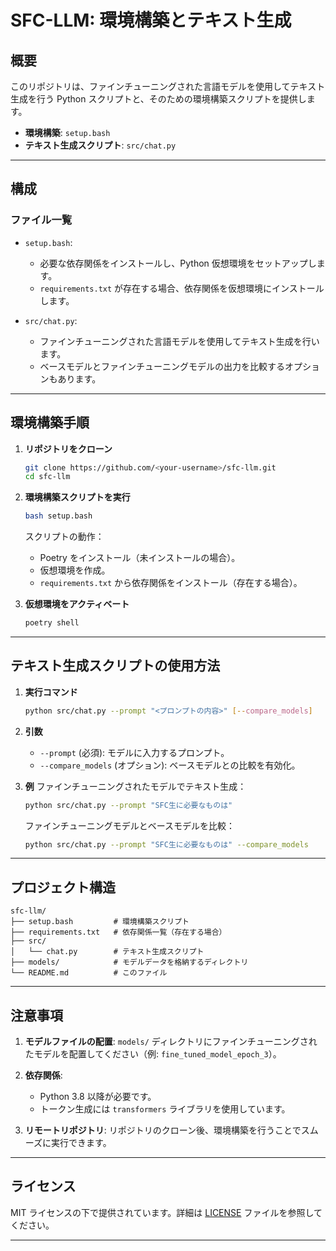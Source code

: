 # SFC-LLM: 環境構築とテキスト生成

## 概要

このリポジトリは、ファインチューニングされた言語モデルを使用してテキスト生成を行う Python スクリプトと、そのための環境構築スクリプトを提供します。

- **環境構築**: `setup.bash`
- **テキスト生成スクリプト**: `src/chat.py`

---

## 構成

### ファイル一覧

- `setup.bash`:
  - 必要な依存関係をインストールし、Python 仮想環境をセットアップします。
  - `requirements.txt` が存在する場合、依存関係を仮想環境にインストールします。
  
- `src/chat.py`:
  - ファインチューニングされた言語モデルを使用してテキスト生成を行います。
  - ベースモデルとファインチューニングモデルの出力を比較するオプションもあります。

---

## 環境構築手順

1. **リポジトリをクローン**
   ```bash
   git clone https://github.com/<your-username>/sfc-llm.git
   cd sfc-llm
   ```

2. **環境構築スクリプトを実行**
   ```bash
   bash setup.bash
   ```

   スクリプトの動作：
   - Poetry をインストール（未インストールの場合）。
   - 仮想環境を作成。
   - `requirements.txt` から依存関係をインストール（存在する場合）。

3. **仮想環境をアクティベート**
   ```bash
   poetry shell
   ```

---

## テキスト生成スクリプトの使用方法

1. **実行コマンド**
   ```bash
   python src/chat.py --prompt "<プロンプトの内容>" [--compare_models]
   ```

2. **引数**
   - `--prompt` (必須): モデルに入力するプロンプト。
   - `--compare_models` (オプション): ベースモデルとの比較を有効化。

3. **例**
   ファインチューニングされたモデルでテキスト生成：
   ```bash
   python src/chat.py --prompt "SFC生に必要なものは"
   ```

   ファインチューニングモデルとベースモデルを比較：
   ```bash
   python src/chat.py --prompt "SFC生に必要なものは" --compare_models
   ```

---

## プロジェクト構造

```
sfc-llm/
├── setup.bash         # 環境構築スクリプト
├── requirements.txt   # 依存関係一覧（存在する場合）
├── src/
│   └── chat.py        # テキスト生成スクリプト
├── models/            # モデルデータを格納するディレクトリ
└── README.md          # このファイル
```

---

## 注意事項

1. **モデルファイルの配置**:
   `models/` ディレクトリにファインチューニングされたモデルを配置してください（例: `fine_tuned_model_epoch_3`）。

2. **依存関係**:
   - Python 3.8 以降が必要です。
   - トークン生成には `transformers` ライブラリを使用しています。

3. **リモートリポジトリ**:
   リポジトリのクローン後、環境構築を行うことでスムーズに実行できます。

---

## ライセンス

MIT ライセンスの下で提供されています。詳細は [LICENSE](LICENSE) ファイルを参照してください。

---
